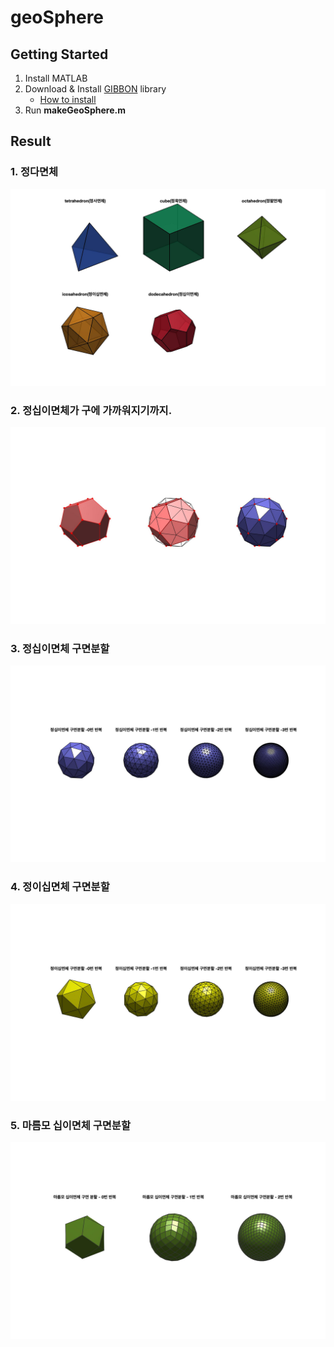 # geoSphere

## Getting Started
1. Install MATLAB
2. Download & Install [GIBBON](https://github.com/gibbonCode/GIBBON) library
    - [How to install](https://github.com/gibbonCode/GIBBON#installation-)
3. Run **makeGeoSphere.m**

## Result
### 1. 정다면체
![](result/Figure1.jpg)

### 2. 정십이면체가 구에 가까워지기까지.
![](result/Figure2.jpg)

### 3. 정십이면체 구면분할
![](result/Figure3.jpg)

### 4. 정이십면체 구면분할
![](result/Figure4.jpg)

### 5. 마름모 십이면체 구면분할
![](result/Figure5.jpg)
